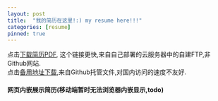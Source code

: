 ```yaml
---
layout: post
title:  "我的简历在这里!:) my resume here!!!"
categories: [resume]
pinned: true
---
```


点击[下载简历PDF](http://110.41.153.217:8002/file/resume.pdf), 这个链接更快,来自自己部署的云服务器中的自建FTP,非Github网站.  
点击[备用地址下载](/assets/resume.pdf),来自Github托管文件,对国内访问的速度不友好.      

<div id="resumes">
  <h4>网页内嵌展示简历(移动端暂时无法浏览器内嵌显示,todo)</h4>
      <object data="/assets/resume.pdf" type="application/pdf" width="100%" height="1300px">
      </object>
</div>
